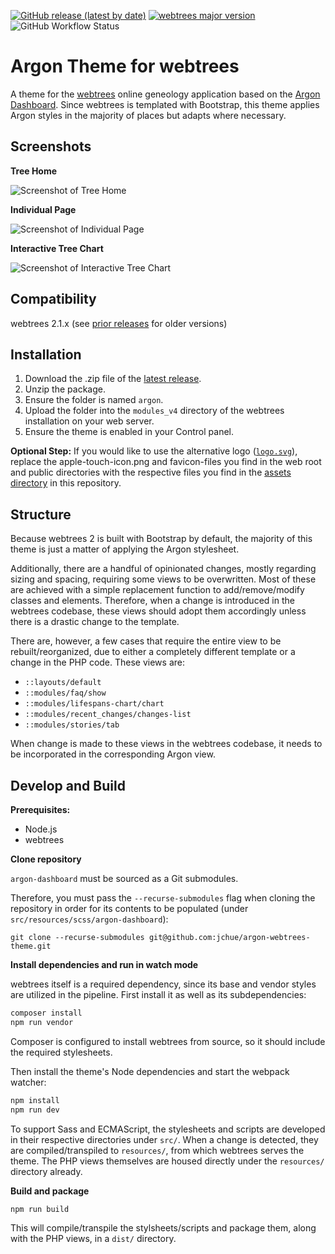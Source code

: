 [![GitHub release (latest by date)](https://img.shields.io/github/v/release/jchue/argon-webtrees-theme)](https://github.com/jchue/argon-webtrees-theme/releases/latest)
[![webtrees major version](https://img.shields.io/badge/webtrees-v2.1.x-9cf)](https://webtrees.net/download)
![GitHub Workflow Status](https://img.shields.io/github/workflow/status/tuetenk0pp/argon-webtrees-theme/Logo%20and%20Favicon%20Generation?label=favicon%20generation)

# Argon Theme for webtrees

A theme for the [webtrees](https://github.com/fisharebest/webtrees) online geneology application based on the [Argon Dashboard](https://github.com/creativetimofficial/argon-dashboard). Since webtrees is templated with Bootstrap, this theme applies Argon styles in the majority of places but adapts where necessary.

## Screenshots

**Tree Home**

![Screenshot of Tree Home](assets/tree-home.png)

**Individual Page**

![Screenshot of Individual Page](assets/individual.png)

**Interactive Tree Chart**

![Screenshot of Interactive Tree Chart](assets/interactive-tree.png)

## Compatibility

webtrees 2.1.x (see [prior releases](https://github.com/jchue/argon-webtrees-theme/releases) for older versions)

## Installation

1. Download the .zip file of the [latest release](https://github.com/jchue/argon-webtrees-theme/releases/latest).
2. Unzip the package.
3. Ensure the folder is named `argon`.
4. Upload the folder into the `modules_v4` directory of the webtrees installation on your web server.
5. Ensure the theme is enabled in your Control panel.

**Optional Step:** If you would like to use the alternative logo ([`logo.svg`](./logo.svg)), replace the apple-touch-icon.png and favicon-files you find in the web root and public directories with the respective files you find in the [assets directory](./assets/) in this repository.

## Structure

Because webtrees 2 is built with Bootstrap by default, the majority of this theme is just a matter of applying the Argon stylesheet.

Additionally, there are a handful of opinionated changes, mostly regarding sizing and spacing, requiring some views to be overwritten. Most of these are achieved with a simple replacement function to add/remove/modify classes and elements. Therefore, when a change is introduced in the webtrees codebase, these views should adopt them accordingly unless there is a drastic change to the template.

There are, however, a few cases that require the entire view to be rebuilt/reorganized, due to either a completely different template or a change in the PHP code. These views are:

- `::layouts/default`
- `::modules/faq/show`
- `::modules/lifespans-chart/chart`
- `::modules/recent_changes/changes-list`
- `::modules/stories/tab`

When change is made to these views in the webtrees codebase, it needs to be incorporated in the corresponding Argon view.

## Develop and Build

**Prerequisites:**

- Node.js
- webtrees

**Clone repository**

`argon-dashboard` must be sourced as a Git submodules.

Therefore, you must pass the `--recurse-submodules` flag when cloning the repository in order for its contents to be populated (under `src/resources/scss/argon-dashboard`):

```
git clone --recurse-submodules git@github.com:jchue/argon-webtrees-theme.git
```

**Install dependencies and run in watch mode**

webtrees itself is a required dependency, since its base and vendor styles are utilized in the pipeline. First install it as well as its subdependencies:

```sh
composer install
npm run vendor
```

Composer is configured to install webtrees from source, so it should include the required stylesheets.

Then install the theme's Node dependencies and start the webpack watcher:

```sh
npm install
npm run dev
```

To support Sass and ECMAScript, the stylesheets and scripts are developed in their respective directories under `src/`. When a change is detected, they are compiled/transpiled to `resources/`, from which webtrees serves the theme. The PHP views themselves are housed directly under the `resources/` directory already.

**Build and package**

```sh
npm run build
```

This will compile/transpile the stylsheets/scripts and package them, along with the PHP views, in a `dist/` directory.
